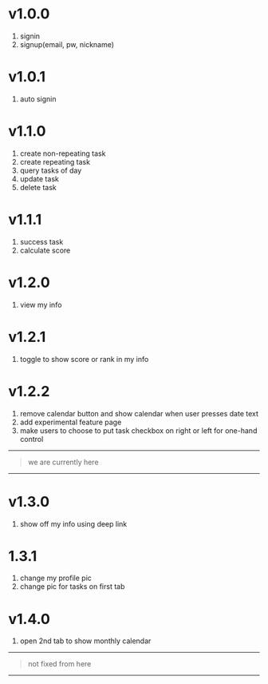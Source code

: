 # v1.0.0
1. signin
2. signup(email, pw, nickname)

# v1.0.1
1. auto signin

# v1.1.0
1. create non-repeating task
2. create repeating task
3. query tasks of day
4. update task
5. delete task

# v1.1.1
1. success task
2. calculate score

# v1.2.0
1. view my info

# v1.2.1
1. toggle to show score or rank in my info

# v1.2.2
1. remove calendar button and show calendar when user presses date text
2. add experimental feature page
3. make users to choose to put task checkbox on right or left for one-hand control

--- 
> we are currently here
--- 

# v1.3.0
1. show off my info using deep link

# 1.3.1
1. change my profile pic
2. change pic for tasks on first tab

# v1.4.0
1. open 2nd tab to show monthly calendar

---
> not fixed from here
--- 
